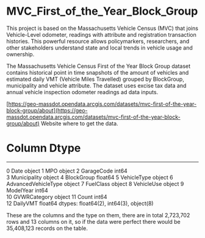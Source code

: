 # MVC_First_of_the_Year_Block_Group

This project is based on the Massachusetts Vehicle Census (MVC) that joins Vehicle-Level odometer, readings  with attribute and registration transaction histories. This powerful resource allows policymarkers, researchers, and other stakeholders understand state and local trends in vehicle usage and ownership.

The Massachusetts Vehicle Census First of the Year Block Group dataset contains historical point in time snapshots of the amount of vehicles and estimated daily VMT (Vehicle Miles Travelled) grouped by BlockGroup, municipality and vehicle attribute. The dataset uses excise tax data and annual vehicle inspection odometer readings ad data inputs. 

[https://geo-massdot.opendata.arcgis.com/datasets/mvc-first-of-the-year-block-group/about](https://geo-massdot.opendata.arcgis.com/datasets/mvc-first-of-the-year-block-group/about) Website where to get the data.

#   Column               Dtype  
---  ------               -----  
 0   Date                 object 
 1   MPO                  object 
 2   GarageCode           int64  
 3   Municipality         object 
 4   BlockGroup           float64
 5   VehicleType          object 
 6   AdvancedVehicleType  object 
 7   FuelClass            object 
 8   VehicleUse           object 
 9   ModelYear            int64  
 10  GVWRCategory         object 
 11  Count                int64  
 12  DailyVMT             float64
dtypes: float64(2), int64(3), object(8)

These are the columns and the type on them, there are in total 2,723,702 rows and 13 columns on it, so if the data were perfect there would be 35,408,123 records on the table.
